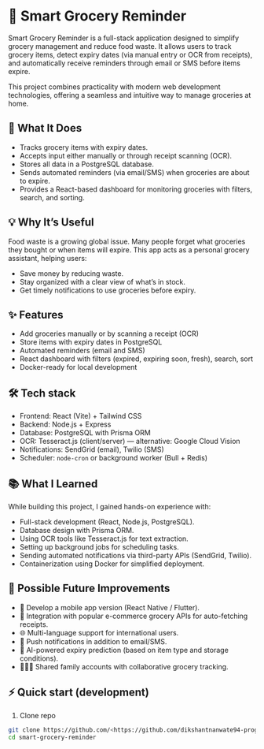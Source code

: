 # 🛒 Smart Grocery Reminder
Smart Grocery Reminder is a full-stack application designed to simplify grocery management and reduce food waste. It allows users to track grocery items, detect expiry dates (via manual entry or OCR from receipts), and automatically receive reminders through email or SMS before items expire.

This project combines practicality with modern web development technologies, offering a seamless and intuitive way to manage groceries at home.


## 🚀 What It Does
- Tracks grocery items with expiry dates.
- Accepts input either manually or through receipt scanning (OCR).
- Stores all data in a PostgreSQL database.
- Sends automated reminders (via email/SMS) when groceries are about to expire.
- Provides a React-based dashboard for monitoring groceries with filters, search, and sorting.


## 💡 Why It’s Useful
Food waste is a growing global issue. Many people forget what groceries they bought or when items will expire. This app acts as a personal grocery assistant, helping users:
- Save money by reducing waste.
- Stay organized with a clear view of what’s in stock.
- Get timely notifications to use groceries before expiry.


## ✨ Features
- Add groceries manually or by scanning a receipt (OCR)
- Store items with expiry dates in PostgreSQL
- Automated reminders (email and SMS)
- React dashboard with filters (expired, expiring soon, fresh), search, sort
- Docker-ready for local development


## 🛠 Tech stack
- Frontend: React (Vite) + Tailwind CSS
- Backend: Node.js + Express
- Database: PostgreSQL with Prisma ORM
- OCR: Tesseract.js (client/server) — alternative: Google Cloud Vision
- Notifications: SendGrid (email), Twilio (SMS)
- Scheduler: `node-cron` or background worker (Bull + Redis)


## 📚 What I Learned
While building this project, I gained hands-on experience with:
- Full-stack development (React, Node.js, PostgreSQL).
- Database design with Prisma ORM.
- Using OCR tools like Tesseract.js for text extraction.
- Setting up background jobs for scheduling tasks.
- Sending automated notifications via third-party APIs (SendGrid, Twilio).
- Containerization using Docker for simplified deployment.


## 🔮 Possible Future Improvements
- 📱 Develop a mobile app version (React Native / Flutter).
- 🛒 Integration with popular e-commerce grocery APIs for auto-fetching receipts.
- 🌐 Multi-language support for international users.
- 🔔 Push notifications in addition to email/SMS.
- 🤖 AI-powered expiry prediction (based on item type and storage conditions).
- 👨‍👩‍👧 Shared family accounts with collaborative grocery tracking.


## ⚡ Quick start (development)
1. Clone repo
```bash
git clone https://github.com/<https://github.com/dikshantnanwate94-prog>/smart-grocery-reminder.git
cd smart-grocery-reminder
